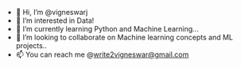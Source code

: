 - 👋 Hi, I’m @vigneswarj
- 👀 I’m interested in Data!
- 🌱 I’m currently learning Python and Machine Learning...
- 💞️ I’m looking to collaborate on Machine learning concepts and ML projects..
- 📫 You can reach me @write2vigneswar@gmail.com

<!---
vigneswarj/vigneswarj is a ✨ special ✨ repository because its `README.md` (this file) appears on your GitHub profile.
You can click the Preview link to take a look at your changes.
--->
